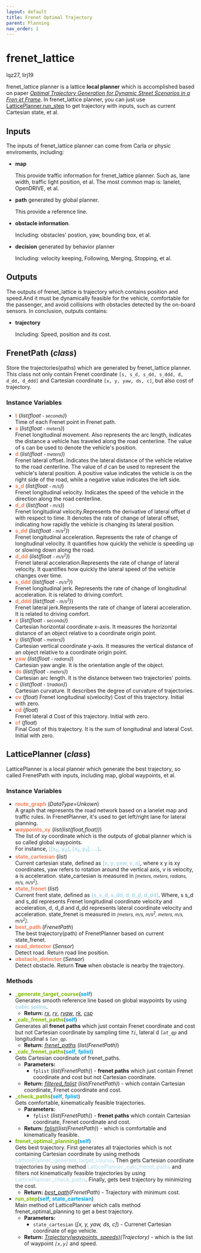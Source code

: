 ```yaml
---
layout: default
title: Frenet Optimal Trajectory
parent: Planning
nav_order: 1
---
```




# frenet_lattice

lqz27, lirj19

frenet_lattice planner is a lattice __local planner__ which is accomplished based on paper [_Optimal Trajectory Generation for Dynamic Street Scenarios in a Fren ́et Frame_](https://fileadmin.cs.lth.se/ai/Proceedings/ICRA2010/MainConference/data/papers/1650.pdf). In frenet_lattice planner, you can just use [LatticePlanner.run_step](https://github.com/CAS-LRJ/ISS/blob/main/ISS/algorithms/planning/local_planner/lattice_planner.py) to get trajectory with inputs, such as current Cartesian state, et al.




## Inputs

The inputs of frenet_lattice planner can come from Carla or physic enviroments, including:

- **map**

   This provide traffic information for frenet_lattice planner. Such as, lane width, traffic light position, et al.
   The most common map is: lanelet, OpenDRIVE, et al.


- **path** generated by global planner. 

   This provide  a reference line.

- **obstacle information**. 

   Including: obstacles' postion, yaw, bounding box, et al.


- **decision** generated by behavior planner

   Including: velocity keeping, Following, Merging, Stopping, et al.





## Outputs

The outputs of frenet_lattice is trajectory which contains position and speed.And it must be dynamically feasible for the vehicle, comfortable for the passenger, and avoid collisions with obstacles detected by the on-board sensors. In conclusion, outputs contains:

- **trajectory**

   Including: Speed, position and its cost.


## FrenetPath <a name="FrenetPath"></a> (_class_)
Store the trajectories(paths) which are generated by frenet_lattice planner. This class not only contain Frenet coordinate `[s, s_d, s_dd, s_ddd, d, d_dd, d_ddd]` and Cartesian coordinate `[x, y, yaw, ds, c]`, but also cost of trajectory.

### Instance Variables
- <a name="FrenetPath.t"></a>**<font color="#f8805a">t</font>** (_list(float <small>- seconds</small>)_)  
   Time of each Frenet point in Frenet path.
- <a name="FrenetPath.s"></a>**<font color="#f8805a">s</font>** (_list(float <small>- meters</small>)_)  
   Frenet longitudinal movement. Also represents the arc length, indicates the distance a vehicle has traveled along the road centerline. The value of s can be used to denote the vehicle's position.
- <a name="FrenetPath.d"></a>**<font color="#f8805a">d</font>** (_list(float <small>- meters</small>)_)  
   Frenet lateral offset. Indicates the lateral distance of the vehicle relative to the road centerline. The value of _d_ can be used to represent the vehicle's lateral position. A positive value indicates the vehicle is on the right side of the road, while a negative value indicates the left side.
- <a name="FrenetPath.s_d"></a>**<font color="#f8805a">s_d</font>** (_list(float <small>- m/s</small>)_)  
   Frenet longitudinal velocity. Indicates the speed of the vehicle in the direction along the road centerline.
- <a name="FrenetPath.d_d"></a>**<font color="#f8805a">d_d</font>** (_list(float <small>- m/s</small>)_)  
   Frenet longitudinal velocity.Represents the derivative of lateral offset _d_ with respect to time. It denotes the rate of change of lateral offset, indicating how rapidly the vehicle is changing its lateral position. 
- <a name="FrenetPath.s_dd"></a>**<font color="#f8805a">s_dd</font>** (_list(float <small>- m/s<sup>2</sup></small>)_)  
   Frenet longitudinal acceleration. Represents the rate of change of longitudinal velocity. It quantifies how quickly the vehicle is speeding up or slowing down along the road.
- <a name="FrenetPath.d_dd"></a>**<font color="#f8805a">d_dd</font>** (_list(float <small>- m/s<sup>2</sup></small>)_)  
   Frenet lateral acceleration.Represents the rate of change of lateral velocity. It quantifies how quickly the lateral speed of the vehicle changes over time.
- <a name="FrenetPath.s_ddd"></a>**<font color="#f8805a">s_ddd</font>** (_list(float <small>- m/s<sup>3</sup></small>)_)  
   Frenet longitudinal jerk. Represents the rate of change of longitudinal acceleration. It is related to driving comfort.
- <a name="FrenetPath.d_ddd"></a>**<font color="#f8805a">d_ddd</font>** (_list(float <small>- m/s<sup>3</sup></small>)_)  
   Frenet lateral jerk.Represents the rate of change of lateral acceleration. It is related to driving comfort.
- <a name="FrenetPath.x"></a>**<font color="#f8805a">x</font>** (_list(float <small>- seconds</small>)_)  
   Cartesian horizontal coordinate x-axis. It measures the horizontal distance of an object relative to a coordinate origin point. 
- <a name="FrenetPath.y"></a>**<font color="#f8805a">y</font>** (_list(float <small>- meters</small>)_)  
   Cartesian vertical coordinate y-axis. It measures the vertical distance of an object relative to a coordinate origin point. 
- <a name="FrenetPath.yaw"></a>**<font color="#f8805a">yaw</font>** (_list(float <small>- radians</small>)_)  
   Cartesian yaw angle. It is the orientation angle of the object.
- <a name="FrenetPath.ds"></a>**<font color="#f8805a">ds</font>** (_list(float <small>- meters</small>)_)  
   Cartesian arc length. It is the distance between two trajectories' points.
- <a name="FrenetPath.c"></a>**<font color="#f8805a">c</font>** (_list(float <small>- 1/radian</small>)_)  
   Cartesian curvature. It describes the degree of curvature of trajectories.
- <a name="FrenetPath.cv"></a>**<font color="#f8805a">cv</font>** (_float_)
   Frenet longitudinal s(velocity) Cost of this trajectory. Initial with zero.
- <a name="FrenetPath.cd"></a>**<font color="#f8805a">cd</font>** (_float_)   
   Frenet lateral d Cost of this trajectory. Initial with zero.
- <a name="FrenetPath.cf"></a>**<font color="#f8805a">cf</font>** (_float_)   
   Final Cost of this trajectory. It is the sum of longitudinal and lateral Cost. Initial with zero.



## LatticePlanner <a name="LatticePlanner"></a> (_class_)
LatticePlanner is a local planner which generate the best trajectory, so called  FrenetPath with inputs, including map, global waypoints, et al. 


### Instance Variables
- <a name="LatticePlanner.route_graph"></a>**<font color="#f8805a">route_graph</font>** (_DataType=Unkown_)   
   A graph that represents the road network based on a lanelet map and traffic rules. In FrenetPlanner, it's used to get left/right lane for lateral planning.
- <a name="LatticePlanner.waypoints_xy"></a>**<font color="#f8805a">waypoints_xy</font>** (_list(list(float,float))_)   
   The list of xy coordinate which is the outputs of global planner which is so called global waypoints.    
   For instance, **<span style="color:#ADD8E6">[[x<sub>0</sub>, y<sub>0</sub>], [x<sub>1</sub>, y<sub>1</sub>], ...]</span>**.
- <a name="LatticePlanner.state_cartesian"></a>**<font color="#f8805a">state_cartesian</font>** (_list_)   
   Current cartesian state, defined as **<span style="color:#ADD8E6"> [x, y, yaw, v, a]</span>**, where x y is xy coordinates, yaw refers to rotation around the vertical axis, v is velocity, a is acceleration. state_cartesian is measured in _<small>[meters, meters, radians, m/s, m/s<sup>2</sup>]</small>_.
- <a name="LatticePlanner.state_frenet"></a>**<font color="#f8805a">state_frenet</font>** (_list_)   
   Current frent state, defined as  **<span style="color:#ADD8E6">[s, s_d, s_dd, d, d_d, d_dd]</span>**. Where, s s_d and s_dd represents Frenet longitudinal coordinate velocity and acceleration, d, d_d and d_dd represents lateral coordinate velocity and acceleration. state_frenet is measured in _<small>[meters, m/s, m/s<sup>2</sup>, meters, m/s, m/s<sup>2</sup>]</small>_.
- <a name="LatticePlanner.best_path"></a>**<font color="#f8805a">best_path</font>** (_FrenetPath_)   
   The best trajectory(path) of FrenetPlanner based on current state_frenet.
- <a name="LatticePlanner.road_detector"></a>**<font color="#f8805a">road_detector</font>** (_Sensor_)   
   Detect road. Return road line position.
- <a name="LatticePlanner.obstacle_detector"></a>**<font color="#f8805a">obstacle_detector</font>** (_Sensor_)   
   Detect obstacle. Return <b> True </b> when obstacle is nearby the trajectory.




### Methods
- <a name="LatticePlanner._generate_target_course"></a>**<font color="#7fb800">_generate_target_course</font>**(<font color="#00a6ed">**self**</font>)  
Generates smooth reference line based on global waypoints by using **<span style="color:#ADD8E6">cubic spline</span>**. 
  - **Return:** _[rx](#FrenetPath.x)_, _[ry](#FrenetPath.y)_, _[ryaw](#FrenetPath.yaw)_, _[rk](#FrenetPath.c)_, _[csp](#Spline2D)_
- <a name="LatticePlanner._calc_frenet_paths"></a>**<font color="#7fb800">_calc_frenet_paths</font>**(<font color="#00a6ed">**self**</font>)  
Generates all **frenet paths** which just contain Frenet coordinate and cost but not Cartesian coordinate by sampling time _`Ti`_,  lateral d _`lat_qp`_ and longitudinal s _`lon_qp`_.
  - **Return:** _[frenet_paths](#FrenetPath)_ (_list(FrenetPath)_)
- <a name="LatticePlanner._calc_global_paths"></a>**<font color="#7fb800">_calc_frenet_paths</font>**(<font color="#00a6ed">**self**</font>, <font color="#00a6ed">**fplist**</font>)  
Gets Cartesian coordinate of frenet_paths.
  - **Parameters:**
    - `fplist` (_list(FrenetPath)_) - **frenet paths** which just contain Frenet coordinate and cost but not Cartesian coordinate.  
  - **Return:** _[filtered_fplist](#FrenetPath)_ (_list(FrenetPath)_) - which contain Cartesian coordinate, Frenet coordinate and cost.
- <a name="LatticePlanner._check_paths"></a>**<font color="#7fb800">_check_paths</font>**(<font color="#00a6ed">**self**</font>, <font color="#00a6ed">**fplist**</font>)  
Gets comfortable, kinematically feasible trajectories.
  - **Parameters:**
    - `fplist` (_list(FrenetPath)_) - **frenet paths** which contain Cartesian coordinate, Frenet coordinate and cost.
  - **Return:** _[fplist](#FrenetPath)_(_list(FrenetPath)_) - which is comfortable and kinematically feasible.
- <a name="LatticePlanner.frenet_optimal_planning"></a>**<font color="#7fb800">frenet_optimal_planning</font>**(<font color="#00a6ed">**self**</font>)  
Gets best trajectory. First generates all trajectories which is not containing Cartesian coordinate by using methods <span style="color:#ADD8E6">LatticePlanner._generate_target_course</span>. Then gets Cartesian coordinate trajectories by using method <span style="color:#ADD8E6">LatticePlanner._calc_frenet_paths</span> and filters not kinematically feasible trajectories by using <span style="color:#ADD8E6">LatticePlanner._check_paths</span>. Finally, gets best trajectory by minimizing the cost.
  - **Return:** _[best_path](#FrenetPath)_(_FrenetPath_) - Trajectory with minimum cost.
- <a name="LatticePlanner.run_step"></a>**<font color="#7fb800">run_step</font>**(<font color="#00a6ed">**self**</font>, <font color="#00a6ed">**state_cartesian**</font>)  
Main method of LatticePlanner which calls method frenet_optimal_planning to get a best trajectory.
  - **Parameters:**
    - `state_cartesian` (_[x, y, yaw, ds, c]_) - Currenet Cartesian coordinate of ego vehicle.
   - **Return:** _[Trajectory(waypoints, speeds)](#Trajectory)(_Trajectory_)_ - which is the list of waypoint _`[x,y]`_ and speed.